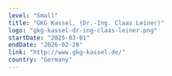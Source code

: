 ```yaml
---
level: "Small"
title: "GKG Kassel, (Dr.-Ing. Claas Leiner)"
logo: "gkg-kassel-dr-ing-claas-leiner.png"
startDate: "2025-03-01"
endDate: "2026-02-28"
link: "http://www.gkg-kassel.de/"
country: "Germany"
---
```


